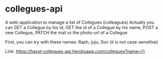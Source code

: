 # collegues-api
A web-application to manage a list of Collegues (colleagues)
Actually you can GET a Collegue by his Id, GET the id of a Collegue by his name, 
POST a new Collegue, 
PATCH the mail or the photo-url of a Collegue

First, you can try with these names: Raph, juju, Son (it is not case-sensitive)

Link: https://hayot-collegues-api.herokuapp.com/collegues?name={}

